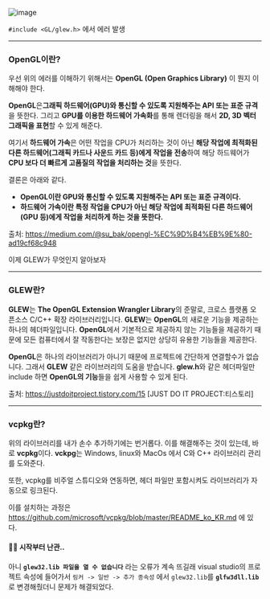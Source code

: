 ![image](https://github.com/SunFlower2819/Today-I-learned/assets/130738283/226da234-717c-40fb-b181-21adf1fd60af)


`#include <GL/glew.h>`  에서 에러 발생 

---

### OpenGL이란?
우선 위의 에러를 이해하기 위해서는 **OpenGL (Open Graphics Library)** 이 뭔지 이해해야 한다.

 **OpenGL**은**그래픽 하드웨어(GPU)와 통신할 수 있도록 지원해주는 API 또는 표준 규격**을 뜻한다. 그리고
 **GPU를 이용한 하드웨어 가속화**를 통해 렌더링을 해서 **2D, 3D 벡터 그래픽을 표현**할 수 있게 해준다.

 여기서 **하드웨어 가속**은 어떤 작업을 CPU가 처리하는 것이 아닌 **해당 작업에 최적화된 다른 하드웨어(그래픽 카드나 사운드 카드 등)에게 작업을 전송**하여 해당 하드웨어가 **CPU 보다 더 빠르게 고품질의 작업을 처리하는 것**을 뜻한다.

결론은 아래와 같다.

* **OpenGL이란 GPU와 통신할 수 있도록 지원해주는 API 또는 표준 규격이다.** 
* **하드웨어 가속이란 특정 작업을 CPU가 아닌 해당 작업에 최적화된 다른 하드웨어(GPU 등)에게 작업을 처리하게 하는 것을 뜻한다.**

출처: https://medium.com/@su_bak/opengl-%EC%9D%B4%EB%9E%80-ad19cf68c948

이제 GLEW가 무엇인지 알아보자

---

### GLEW란?

**GLEW**는 **The OpenGL Extension Wrangler Library**의 준말로, 크로스 플랫폼 오픈소스 C/C++ 확장 라이브러리입니다.  **GLEW**는 **OpenGL**의 새로운 기능을 제공하는 하나의 헤더파일입니다. **OpenGL**에서 기본적으로 제공하지 않는 기능들을 제공하기 때문에 모든 컴퓨터에서 잘 작동한다는 보장은 없지만 상당히 유용한 기능들을 제공한다.

**OpenGL**은 하나의 라이브러리가 아니기 때문에 프로젝트에 간단하게 연결할수가 없습니다. 그래서 **GLEW** 같은 라이브러리의 도움을 받습니다. **glew.h**와 같은 헤더파일만 include 하면 **OpenGL의 기능**들을 쉽게 사용할 수 있게 된다.

출처: https://justdoitproject.tistory.com/15 [JUST DO IT PROJECT:티스토리]

---

### vcpkg란?

위의 라이브러리를 내가 손수 추가하기에는 번거롭다. 이를 해결해주는 것이 있는데, 바로 **vcpkg**이다. 
**vckpg**는 Windows, linux와 MacOs 에서 C와 C++ 라이브러리 관리를 도와준다.

또한, vcpkg를 비주얼 스튜디오와 연동하면, 헤더 파일만 포함시켜도 라이브러리가 자동으로 링크된다.

이를 설치하는 과정은 https://github.com/microsoft/vcpkg/blob/master/README_ko_KR.md 에 있다.

#### 🎈🎈 시작부터 난관..
아니 **`glew32.lib 파일을 열 수 없습니다`** 라는 오류가 계속 뜨길래 visual studio의 프로젝트 속성에 들어가서 `링커 -> 일반 -> 추가 종속성` 에서 `glew32.lib`를 **`glfw3dll.lib`** 로 변경해줬더니 문제가 해결되었다.
